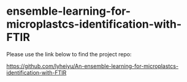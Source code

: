 # ensemble-learning-for-microplastcs-identification-with-FTIR

Please use the link below to find the project repo:  

https://github.com/lyheiyu/An-ensemble-learning-for-microplastcs-identification-with-FTIR

